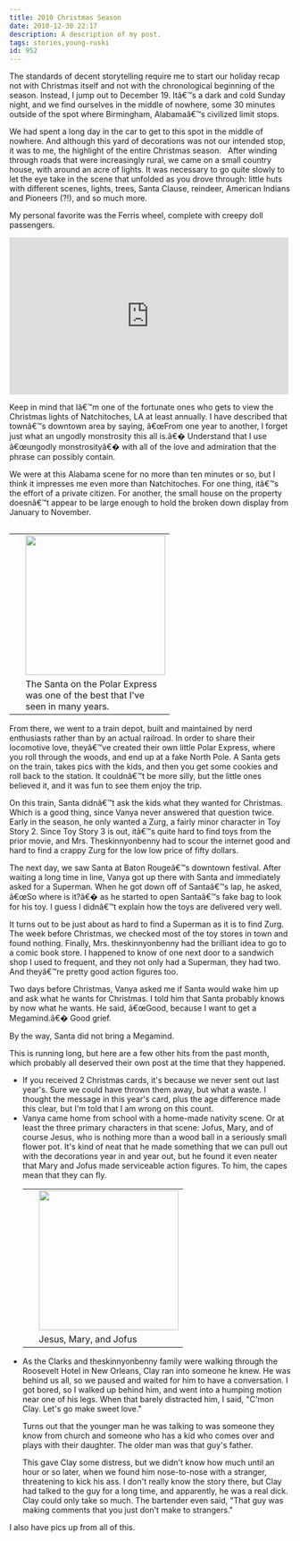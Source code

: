 ```yaml
---
title: 2010 Christmas Season
date: 2010-12-30 22:17
description: A description of my post.
tags: stories,young-ruski
id: 952
---
```

The standards of decent storytelling require me to start our holiday recap not with Christmas itself and not with the chronological beginning of the season.  Instead, I jump out to December 19.  Itâ€™s a dark and cold Sunday night, and we find ourselves in the middle of nowhere, some 30 minutes outside of the spot where Birmingham, Alabamaâ€™s civilized limit stops.

We had spent a long day in the car to get to this spot in the middle of nowhere.  And although this yard of decorations was not our intended stop, it was to me, the highlight of the entire Christmas season.
<span class="spanEndPreview">&nbsp;</span>
After winding through roads that were increasingly rural, we came on a small country house, with around an acre of lights.  It was necessary to go quite slowly to let the eye take in the scene that unfolded as you drove through:  little huts with different scenes, lights, trees, Santa Clause, reindeer, American Indians and Pioneers (?!), and so much more.

My personal favorite was the Ferris wheel, complete with creepy doll passengers.

<iframe src="http://player.vimeo.com/video/18306263?title=0&amp;byline=0&amp;portrait=0&amp;color=666698" width="500" height="281" frameborder="0"></iframe>

Keep in mind that Iâ€™m one of the fortunate ones who gets to view the Christmas lights of Natchitoches, LA at least annually.  I have described that townâ€™s downtown area by saying, â€œFrom one year to another, I forget just what an ungodly monstrosity this all is.â€�  Understand that I use â€œungodly monstrosityâ€� with all of the love and admiration that the phrase can possibly contain.

We were at this Alabama scene for no more than ten minutes or so, but I think it impresses me even more than Natchitoches.  For one thing, itâ€™s the effort of a private citizen.  For another, the small house on the property doesnâ€™t appear to be large enough to hold the broken down display from January to November.

<table cellpadding="2" align="right"><tr><td width="5" rowspan="2"><spacer type="block" width="5" height="1"></td><td width="250" ><img src="http://theskinnyonbenny.com/img/gal/068%20-%20Holiday%20photos%202010/resIMG_20101219_4777.JPG" width="250"></td></tr><tr><td class="caption" width="250">The Santa on the Polar Express was one of the best that I've seen in many years.</td></tr></table>
From there, we went to a train depot, built and maintained by nerd enthusiasts rather than by an actual railroad.  In order to share their locomotive love, theyâ€™ve created their own little Polar Express, where you roll through the woods, and end up at a fake North Pole.  A Santa gets on the train, takes pics with the kids, and then you get some cookies and roll back to the station.  It couldnâ€™t be more silly, but the little ones believed it, and it was fun to see them enjoy the trip.

On this train, Santa didnâ€™t ask the kids what they wanted for Christmas.  Which is a good thing, since Vanya never answered that question twice.  Early in the season, he only wanted a Zurg, a fairly minor character in Toy Story 2.  Since Toy Story 3 is out, itâ€™s quite hard to find toys from the prior movie, and Mrs. Theskinnyonbenny had to scour the internet good and hard to find a crappy Zurg for the low low price of fifty dollars.

The next day, we saw Santa at Baton Rougeâ€™s downtown festival.  After waiting a long time in line, Vanya got up there with Santa and immediately asked for a Superman.  When he got down off of Santaâ€™s lap, he asked, â€œSo where is it?â€� as he started to open Santaâ€™s fake bag to look for his toy.  I guess  I didnâ€™t explain how the toys are delivered very well.

It turns out to be just about as hard to find a Superman as it is to find Zurg.  The week before Christmas, we checked most of the toy stores in town and found nothing.  Finally, Mrs. theskinnyonbenny had the brilliant idea to go to a comic book store.  I happened to know of one next door to a sandwich shop I used to frequent, and they not only had a Superman, they had two.  And theyâ€™re pretty good action figures too.

Two days before Christmas, Vanya asked me if Santa would wake him up and ask what he wants for Christmas.  I told him that Santa probably knows by now what he wants.  He said, â€œGood, because I want to get a Megamind.â€�  Good grief.

By the way, Santa did not bring a Megamind.

This is running long, but here are a few other hits from the past month, which probably all deserved their own post at the time that they happened.
<ul><li>If you received 2 Christmas cards, it's because we never sent out last year's.  Sure we could have thrown them away, but what a waste.  I thought the message in this year's card, plus the age difference made this clear, but I'm told that I am wrong on this count.</li>
<li>Vanya came home from school with a home-made nativity scene.  Or at least the three primary characters in that scene:  Jofus, Mary, and of course Jesus, who is nothing more than a wood ball in a seriously small flower pot.  It's kind of neat that he made something that we can pull out with the decorations year in and year out, but he found it even neater that Mary and Jofus made serviceable action figures.  To  him, the capes mean that they can fly. 
<table cellpadding="2" align="right"><tr><td width="5" rowspan="2"><spacer type="block" width="5" height="1"></td><td width="250" ><img src="http://theskinnyonbenny.com/img/gal/068%20-%20Holiday%20photos%202010/resphoto8.JPG" width="250"></td></tr><tr><td class="caption" width="250">Jesus, Mary, and Jofus</td></tr></table>
</li>
<li>As the Clarks and theskinnyonbenny family were walking through the Roosevelt Hotel in New Orleans, Clay ran into someone he knew.  He was behind us all, so we paused and waited for him to have a conversation.  I got bored, so I walked up behind him, and went into a humping motion near one of his legs.  When that barely distracted him, I said, "C'mon Clay.  Let's go make sweet love."

Turns out that the younger man he was talking to was someone they know from church and someone who has a kid who comes over and plays with their daughter.  The older man was that guy's father.

This gave Clay some distress, but we didn't know how much until an hour or so later, when we found him nose-to-nose with a stranger, threatening to kick his ass.  I don't really know the story there, but Clay had talked to the guy for a long time, and apparently, he was a real dick.  Clay could only take so much.  The bartender even said, "That guy was making comments that you just don't make to strangers."  </li></ul>

I also have <a onclick="window.open('/pg3.php?spgmGal=068%20-%20Holiday%20photos%202010','068Holidayphotos2010','width=1024, height=768, toolbar=no, location = no, directories=no, menubar=no, resizable=yes, scrollbars=no');">pics up from all of this</a>.
